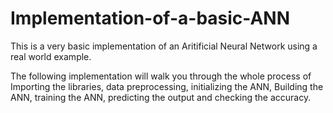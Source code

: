 # Implementation-of-a-basic-ANN

This is a very basic implementation of an Aritificial Neural Network using a real world example.

The following implementation will walk you through the whole process of Importing the libraries, data preprocessing, initializing the ANN, Building the ANN, 
training the ANN, predicting the output and checking the accuracy.
